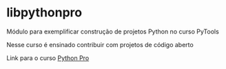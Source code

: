# libpythonpro
Módulo para exemplificar construção de projetos Python no curso PyTools

Nesse curso é ensinado contribuir com projetos de código aberto

Link para o curso [Python Pro](https://pythonpro.com.br/)
